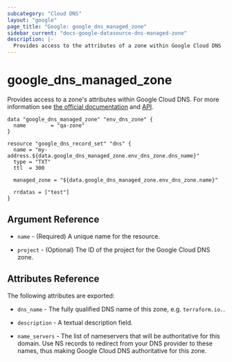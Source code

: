 ```yaml
---
subcategory: "Cloud DNS"
layout: "google"
page_title: "Google: google_dns_managed_zone"
sidebar_current: "docs-google-datasource-dns-managed-zone"
description: |-
  Provides access to the attributes of a zone within Google Cloud DNS
---
```


# google\_dns\_managed\_zone

Provides access to a zone's attributes within Google Cloud DNS.
For more information see
[the official documentation](https://cloud.google.com/dns/zones/)
and
[API](https://cloud.google.com/dns/api/v1/managedZones).

```hcl
data "google_dns_managed_zone" "env_dns_zone" {
  name        = "qa-zone"
}

resource "google_dns_record_set" "dns" {
  name = "my-address.${data.google_dns_managed_zone.env_dns_zone.dns_name}"
  type = "TXT"
  ttl  = 300

  managed_zone = "${data.google_dns_managed_zone.env_dns_zone.name}"

  rrdatas = ["test"]
}
```

## Argument Reference

* `name` - (Required) A unique name for the resource.

* `project` - (Optional) The ID of the project for the Google Cloud DNS zone.

## Attributes Reference

The following attributes are exported:

* `dns_name` - The fully qualified DNS name of this zone, e.g. `terraform.io.`.

* `description` - A textual description field.

* `name_servers` - The list of nameservers that will be authoritative for this
    domain. Use NS records to redirect from your DNS provider to these names,
    thus making Google Cloud DNS authoritative for this zone.
